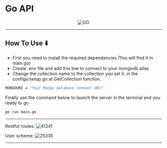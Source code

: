 # **Go API**

<p align="center">
    <img src="https://i.morioh.com/201003/aa184196.webp" alt="GO" />
</p>

---

## How To Use ⬇️

- First you need to install the required dependencies (You will find it in main.go)
- Create .env file and add this line to connect to your mongodb atlas
- Change the collection name to the collection you set it, in the configs/setup.go at GetCollection function.

```bash
MONGOURI = "Your Mongo database connect URI"
```

Finally use the command below to launch the server in the terminal and you ready to go

```bash
go run main.go
```

---

Restful routes:
![41241](https://user-images.githubusercontent.com/96744413/171936617-9cf51561-3614-4e8a-992e-0789da00d416.png)

User scheme:
![25335](https://user-images.githubusercontent.com/96744413/171936646-6d79c0f6-b108-43a9-ad3a-7d5f6d453862.png)

---
